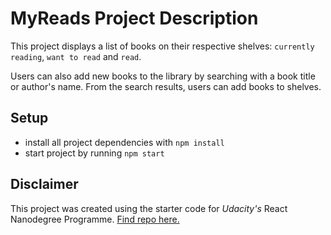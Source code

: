 # MyReads Project Description

This project displays a list of books on their respective shelves: `currently reading`, `want to read` and `read`.

Users can also add new books to the library by searching with a book title or author's name. From the search results, users can add books to shelves.

## Setup

* install all project dependencies with `npm install`
* start project by running `npm start`

## Disclaimer

This project was created using the starter code for _Udacity's_ React Nanodegree Programme. [Find repo here.](https://github.com/udacity/reactnd-project-myreads-starter)

